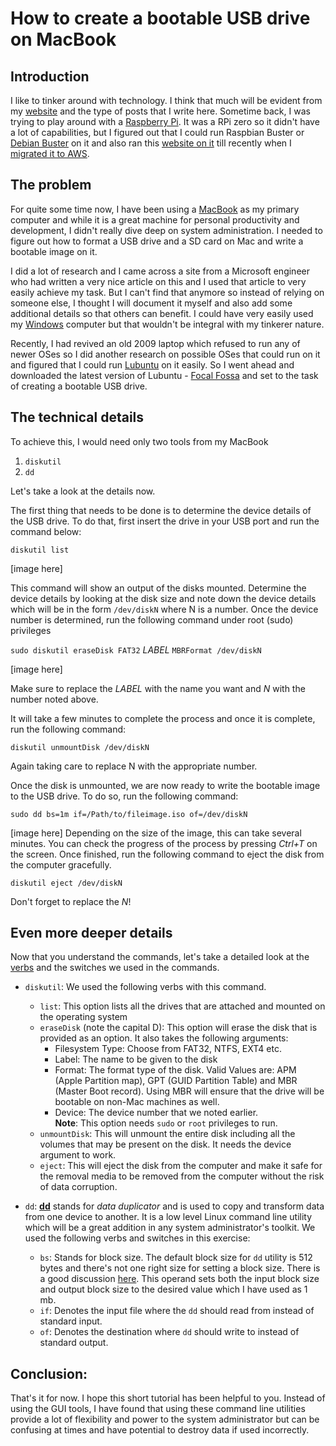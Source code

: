 # How to create a bootable USB drive on MacBook

## Introduction
I like to tinker around with technology. I think that much will be evident from my [website](https://www.dharwadkar.com "My site") and the type of posts that I write here. Sometime back, I was trying to play around with a [Raspberry Pi](https://www.raspberrypi.org "Raspberry Pi Site address"). It was a RPi zero so it didn't have a lot of capabilities, but I figured out that I could run Raspbian Buster or [Debian Buster](https://www.debian.org/releases/buster/ "Debian") on it and also ran this [website on it](https://www.dharwadkar.com/# "Coming Soon") till recently when I [migrated it to AWS](https://www.dharwadkar.com/# "Coming Soon").

## The problem
For quite some time now, I have been using a [MacBook](https://www.apple.com/mac "Apple Mac") as my primary computer and while it is a great machine for personal productivity and development, I didn't really dive deep on system administration. I needed to figure out how to format a USB drive and a SD card on Mac and write a bootable image on it.

I did a lot of research and I came across a site from a Microsoft engineer who had written a very nice article on this and I used that article to very easily achieve my task. But I can't find that anymore so instead of relying on someone else, I thought I will document it myself and also add some additional details so that others can benefit. I could have very easily used my [Windows](https://www.windows.com "Microsoft Windows") computer but that wouldn't be integral with my tinkerer nature.

Recently, I had revived an old 2009 laptop which refused to run any of newer OSes so I did another research on possible OSes that could run on it and figured that I could run [Lubuntu](https://www.lubuntu.net "Lubuntu") on it easily. So I went ahead and downloaded the latest version of Lubuntu - [Focal Fossa](https://cdimage.ubuntu.com/lubuntu/releases/20.04.1/release/) and set to the task of creating a bootable USB drive.

## The technical details

To achieve this, I would need only two tools from my MacBook
1. `diskutil`
2. `dd`

Let's take a look at the details now.

The first thing that needs to be done is to determine the device details of the USB drive. To do that, first insert the drive in your USB port and run the command below:

`diskutil list`

[image here]

This command will show an output of the disks mounted. Determine the device details by looking at the disk size and note down the device details which will be in the form `/dev/diskN` where N is a number. Once the device number is determined, run the following command under root (sudo) privileges

`sudo diskutil eraseDisk FAT32` *LABEL* `MBRFormat /dev/diskN`

[image here]

Make sure to replace the *LABEL* with the name you want and *N* with the number noted above.

It will take a few minutes to complete the process and once it is complete, run the following command:

`diskutil unmountDisk /dev/diskN`

Again taking care to replace N with the appropriate number.

Once the disk is unmounted, we are now ready to write the bootable image to the USB drive. To do so, run the following command:

`sudo dd bs=1m if=/Path/to/fileimage.iso of=/dev/diskN`

[image here]
Depending on the size of the image, this can take several minutes. You can check the progress of the process by pressing *Ctrl+T* on the screen. Once finished, run the following command to eject the disk from the computer gracefully.

`diskutil eject /dev/diskN`

Don't forget to replace the *N*!

## Even more deeper details
Now that you understand the commands, let's take a detailed look at the [verbs](https://en.wikipedia.org/wiki/Command_verb "Verbs") and the switches we used in the commands.

* `diskutil`: We used the following verbs with this command.
    * `list`: This option lists all the drives that are attached and mounted on the operating system
    * `eraseDisk` (note the capital D): This option will erase the disk that is provided as an option. It also takes the following arguments:
        *  Filesystem Type: Choose from FAT32, NTFS, EXT4 etc.
        * Label: The name to be given to the disk
        * Format: The format type of the disk. Valid Values are: APM (Apple Partition map), GPT (GUID Partition Table) and MBR (Master Boot record). Using MBR will ensure that the drive will be bootable on non-Mac machines as well.
        * Device: The device number that we noted earlier.   
        **Note**: This option needs `sudo` or `root` privileges to run.
    * `unmountDisk`: This will unmount the entire disk including all the volumes that may be present on the disk. It needs the device argument to work.
    * `eject`: This will eject the disk from the computer and make it safe for the removal media to be removed from the computer without the risk of data corruption.


* `dd`: **[dd](https://en.wikipedia.org/wiki/Dd_(Unix))** stands for *data duplicator* and is used to copy and transform data from one device to another. It is a low level Linux command line utility which will be a great addition in any system administrator's toolkit. We used the following verbs and switches in this exercise:
    * `bs`: Stands for block size. The default block size for `dd` utility is 512 bytes and there's not one right size for setting a block size. There is a good discussion [here](https://stackoverflow.com/questions/6161823/dd-how-to-calculate-optimal-blocksize "dd: How to calculate optimal blocksize?"). This operand sets both the input block size and output block size to the desired value which I have used as 1 mb.
    * `if`: Denotes the input file where the `dd` should read from instead of standard input.
    * `of`: Denotes the destination where `dd` should write to instead of standard output.

## Conclusion:
That's it for now. I hope this short tutorial has been helpful to you. Instead of using the GUI tools, I have found that using these command line utilities provide a lot of flexibility and power to the system administrator but can be confusing at times and have potential to destroy data if used incorrectly.